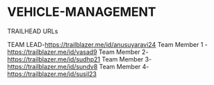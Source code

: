 # VEHICLE-MANAGEMENT

TRAILHEAD URLs

TEAM LEAD-https://trailblazer.me/id/anusuyaravi24
Team Member 1 - https://trailblazer.me/id/vasad9
Team Member 2- https://trailblazer.me/id/sudhp21
Team Member 3- https://trailblazer.me/id/sundv8
Team Member 4- https://trailblazer.me/id/susil23
